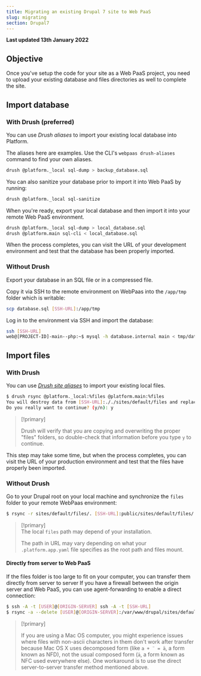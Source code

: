 ```yaml
---
title: Migrating an existing Drupal 7 site to Web PaaS
slug: migrating
section: Drupal7
---
```


**Last updated 13th January 2022**



## Objective  

Once you've setup the code for your site as a Web PaaS project,
you need to upload your existing database and files directories as well to complete the site.

## Import database

### With Drush (preferred)

You can use *Drush aliases* to import your existing local database into Platform.

The aliases here are examples.
Use the CLI's `webpaas drush-aliases` command to find your own aliases.

```bash
drush @platform._local sql-dump > backup_database.sql
```

You can also sanitize your database prior to import it into Web PaaS by running:

```bash
drush @platform._local sql-sanitize
```

When you're ready, export your local database and then import it into your remote Web PaaS environment.

```bash
drush @platform._local sql-dump > local_database.sql
drush @platform.main sql-cli < local_database.sql
```

When the process completes, you can visit the URL of your development
environment and test that the database has been properly imported.

### Without Drush

Export your database in an SQL file or in a compressed file.

Copy it via SSH to the remote environment on WebPaas into the `/app/tmp` folder which is writable:

```bash
scp database.sql [SSH-URL]:/app/tmp
```

Log in to the environment via SSH and import the database:

```bash
ssh [SSH-URL]
web@[PROJECT-ID]-main--php:~$ mysql -h database.internal main < tmp/database.sql
```

## Import files

### With Drush

You can use [*Drush site aliases*](https://www.drush.org/latest/site-aliases/) to import your existing local files.

```bash
$ drush rsync @platform._local:%files @platform.main:%files
You will destroy data from [SSH-URL]:././sites/default/files and replace with data from ~/Sites/platform/sites/default/files/
Do you really want to continue? (y/n): y
```

> [!primary]  
> 
> Drush will verify that you are copying and overwriting the proper "files" folders, 
> so double-check that information before you type `y` to continue.
> 
> 

This step may take some time, but when the process completes,
you can visit the URL of your production environment and test that the files have properly been imported.

### Without Drush

Go to your Drupal root on your local machine and synchronize the `files` folder to your remote WebPaas environment:

```bash
$ rsync -r sites/default/files/. [SSH-URL]:public/sites/default/files/
```

> [!primary]  
> The local `files` path may depend of your installation.
> 
> The path in URL may vary depending on what your `.platform.app.yaml` file specifies as the root path and files mount.
> 

#### Directly from server to Web PaaS

If the files folder is too large to fit on your computer,
you can transfer them directly from server to server
If you have a firewall between the origin server and Web PaaS,
you can use agent-forwarding to enable a direct connection:

```bash
$ ssh -A -t [USER]@[ORIGIN-SERVER] ssh -A -t [SSH-URL]
$ rsync -a --delete [USER]@[ORIGIN-SERVER]:/var/www/drupal/sites/default/files/ public/sites/default/files
```

> [!primary]  
> 
> If you are using a Mac OS computer,
> you might experience issues where files with non-ascii characters in them don't work after transfer
> because Mac OS X uses decomposed form (like `a + ¨ = ä`, a form known as NFD),
> not the usual composed form (`ä`, a form known as NFC used everywhere else).
> One workaround is to use the direct server-to-server transfer method mentioned above.
> 
> 

